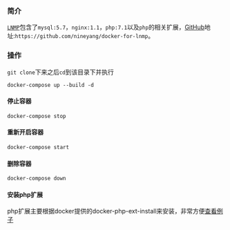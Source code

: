 ### 简介
[`LNMP`](https://github.com/nineyang/docker-for-lnmp)包含了`mysql:5.7`，`nginx:1.1`，`php:7.1`以及`php`的相关扩展，[GitHub](https://github.com/nineyang/docker-for-lnmp)地址:`https://github.com/nineyang/docker-for-lnmp`。
### 操作
`git clone`下来之后`cd`到该目录下并执行
```
docker-compose up --build -d
```
#### 停止容器
```
docker-compose stop
```
#### 重新开启容器
```
docker-compose start
```
#### 删除容器
```
docker-compose down
```
#### 安装php扩展
php扩展主要根据docker提供的docker-php-ext-install来安装，非常方便[查看例子](hhttps://github.com/nineyang/docker-for-lnmp/blob/master/docker/php/DockerFile)